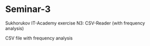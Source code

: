 # Seminar-3
Sukhorukov IT-Academy exercise N3: CSV-Reader (with frequency analysis)

CSV file with frequency analysis
